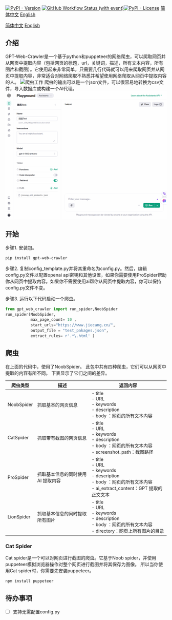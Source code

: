 [![PyPI - Version](https://img.shields.io/pypi/v/gpt-web-crawler)](https://pypi.org/project/gpt-web-crawler/) [![GitHub Workflow Status (with event)](https://img.shields.io/github/actions/workflow/status/Tim-Saijun/gpt-web-crawler/python-publish.yml)](https://github.com/Tim-Saijun/gpt-web-crawler/actions/workflows/python-publish.yml)[![PyPI - License](https://img.shields.io/pypi/l/gpt-web-crawler)](https://pypi.org/project/gpt-web-crawler/)   [简体中文](README-Zh.md)    [English](README.md)

[简体中文](README-Zh.md)    [English](README.md)
## 介绍
GPT-Web-Crawler是一个基于python和puppeteer的网络爬虫，可以爬取网页并从网页中提取内容（包括网页的标题，url，关键词，描述，所有文本内容，所有图片和截图）。它使用起来非常简单，只需要几行代码就可以用来爬取网页并从网页中提取内容，非常适合对网络爬取不熟悉并希望使用网络爬取从网页中提取内容的人。
![爬虫工作](images/crawler.gif)
爬虫的输出可以是一个json文件，可以很容易地转换为csv文件，导入数据库或构建一个AI代理。
![助手演示](images/assistant_demo.gif)
## 开始
步骤1. 安装包。
```bash
pip install gpt-web-crawler
```
步骤2. 复制config_template.py并将其重命名为config.py。然后，编辑config.py文件以配置openai api密钥和其他设置，如果你需要使用ProSpider帮助你从网页中提取内容。如果你不需要使用ai帮你从网页中提取内容，你可以保持config.py文件不变。

步骤3. 运行以下代码启动一个爬虫。
```python
from gpt_web_crawler import run_spider,NoobSpider
run_spider(NoobSpider, 
           max_page_count= 10 ,
           start_urls="https://www.jiecang.cn/", 
           output_file = "test_pakages.json",
           extract_rules= r'.*\.html' )
```
## 爬虫
在上面的代码中，使用了NoobSpider。 此包中共有四种爬虫，它们可以从网页中提取的内容有所不同。 下表显示了它们之间的差异。

| 爬虫类型   | 描述                                            | 返回内容                                             |
|------------|------------------------------------------------|------------------------------------------------------|
| NoobSpider | 抓取基本的网页信息                              | - title <br>- URL <br>- keywords <br>- description <br>- body ：网页的所有文本内容 |
| CatSpider  | 抓取带有截图的网页信息                          | - title <br>- URL <br>- keywords <br>- description <br>- body ：网页的所有文本内容 <br>- screenshot_path：截图路径 |
| ProSpider  | 抓取基本信息的同时使用 AI 提取内容              | - title <br>- URL <br>- keywords <br>- description <br>- body ：网页的所有文本内容 <br>- ai_extract_content：GPT 提取的正文文本 |
| LionSpider | 抓取基本信息的同时提取所有图片                  | - title <br>- URL <br>- keywords <br>- description <br>- body ：网页的所有文本内容 <br>- directory：网页上所有图片的目录     |

### Cat Spider
Cat spider是一个可以对网页进行截图的爬虫。它基于Noob spider，并使用puppeteer模拟浏览器操作对整个网页进行截图并将其保存为图像。 所以当你使用Cat spider时，你需要先安装puppeteer。
```bash
npm install puppeteer
```
## 待办事项
- [ ] 支持无需配置config.py